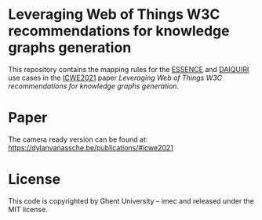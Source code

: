 # Leveraging Web of Things W3C recommendations for knowledge graphs generation

This repository contains the mapping rules for the 
[ESSENCE](https://www.imec-int.com/en/what-we-offer/research-portfolio/essence) 
and [DAIQUIRI](https://www.imec-int.com/en/what-we-offer/research-portfolio/daiquiri) 
use cases in the [ICWE2021](https://icwe2021.webengineering.org/) 
paper *Leveraging Web of Things W3C recommendations for knowledge graphs generation*.

# Paper

The camera ready version can be found at: https://dylanvanassche.be/publications/#icwe2021

# License

This code is copyrighted by Ghent University – imec and released under the MIT license.
